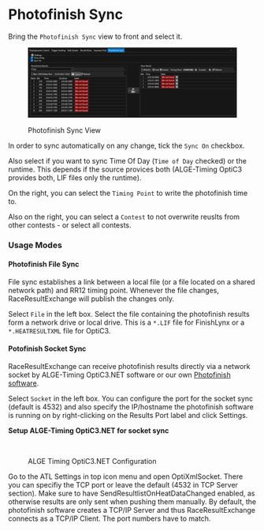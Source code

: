 # Photofinish Sync

Bring the `Photofinish Sync` view to front and select it.

<figure><img src="../.gitbook/assets/overview.png" alt=""><figcaption><p>Photofinish Sync View</p></figcaption></figure>

In order to sync automatically on any change, tick the `Sync On` checkbox.

Also select if you want to sync Time Of Day (`Time of Day` checked) or the runtime. This depends if the source provices both (ALGE-Timing OptiC3 provides both, LIF files only the runtime).

On the right, you can select the `Timing Point` to write the photofinish time to.

Also on the right, you can select a `Contest` to not overwrite reuslts from other contests - or select all contests.

### Usage Modes <a href="#usage-modes" id="usage-modes"></a>

#### Photofinish File Sync <a href="#photofinish-file-sync" id="photofinish-file-sync"></a>

File sync establishes a link between a local file (or a file located on a shared network path) and RR12 timing point. Whenever the file changes, RaceResultExchange will publish the changes only.

Select `File` in the left box. Select the file containing the photofinish results form a network drive or local drive. This is a `*.LIF` file for FinishLynx or a `*.HEATRESULTXML` file for OptiC3.

#### Potofinish Socket Sync <a href="#potofinish-socket-sync" id="potofinish-socket-sync"></a>

RaceResultExchange can receive photofinish results directly via a network socket by ALGE-Timing OptiC3.NET software or our own [Photofinish software](https://www.dbnetsoft.com/turnkeysoftware/photofinish/).

Select `Socket` in the left box. You can configure the port for the socket sync (default is 4532) and also specify the IP/hostname the photofinish software is running on by right-clicking on the Results Port label and click Settings.

**Setup ALGE-Timing OptiC3.NET for socket sync**

<figure><img src="https://dbnetsoft.github.io/RaceResultExchangeDocumentation/photofinishsync/SocketSyncAlge.png" alt=""><figcaption><p>ALGE Timing OptiC3.NET Configuration</p></figcaption></figure>

Go to the ATL Settings in top icon menu and open OptiXmlSocket. There you can specifiy the TCP port or leave the default (4532 in TCP Server section). Make sure to have SendResultlistOnHeatDataChanged enabled, as otherwise results are only sent when pushing them manually. By default, the photofinish software creates a TCP/IP Server and thus RaceResultExchange connects as a TCP/IP Client. The port numbers have to match.
